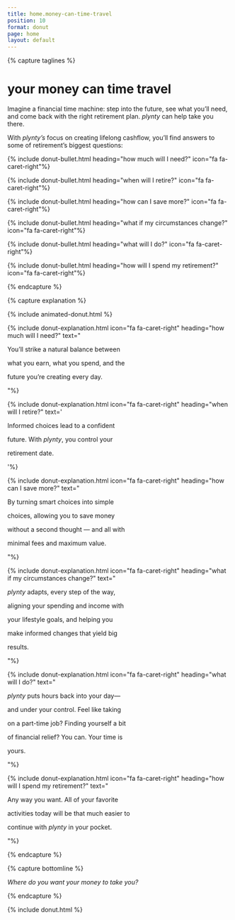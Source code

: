 ```yaml
---
title: home.money-can-time-travel
position: 10
format: donut
page: home
layout: default
---
```


{% capture taglines %}

# your money can time travel
Imagine a financial time machine: step into the future, see what you’ll need, and come back with the right retirement plan. *plynty* can help take you there.

With *plynty’s* focus on creating lifelong cashflow, you’ll find answers to some of retirement’s biggest questions: 


{% include donut-bullet.html heading="how much will I need?" icon="fa fa-caret-right"%}

{% include donut-bullet.html heading="when will I retire?" icon="fa fa-caret-right"%}

{% include donut-bullet.html heading="how can I save more?" icon="fa fa-caret-right"%}

{% include donut-bullet.html heading="what if my circumstances change?" icon="fa fa-caret-right"%}

{% include donut-bullet.html heading="what will I do?" icon="fa fa-caret-right"%}

{% include donut-bullet.html heading="how will I spend my retirement?" icon="fa fa-caret-right"%}

{% endcapture %}

{% capture explanation %}

{% include animated-donut.html %}

{% include donut-explanation.html icon="fa fa-caret-right" heading="how much will I need?" text="<p>You’ll strike a natural balance between</p>
<p>what you earn, what you spend, and the</p>
<p>future you’re creating every day.</p>"%}

{% include donut-explanation.html icon="fa fa-caret-right" heading="when will I retire?" text='<p>Informed choices lead to a confident</p>
<p>future. With <em>plynty</em>, you control your</p>
<p>retirement date.</p>'%}

{% include donut-explanation.html icon="fa fa-caret-right" heading="how can I save more?" text="<p>By turning smart choices into simple</p>
<p>choices, allowing you to save money</p>
<p>without a second thought — and all with</p>
<p>minimal fees and maximum value.</p>"%}

{% include donut-explanation.html icon="fa fa-caret-right" heading="what if my circumstances change?" text="<p><em>plynty</em> adapts, every step of the way,</p>
<p>aligning your spending and income with</p>
<p>your lifestyle goals, and helping you</p>
<p>make informed changes that yield big</p>
<p>results.</p>"%}

{% include donut-explanation.html icon="fa fa-caret-right" heading="what will I do?" text="<p><em>plynty</em> puts hours back into your day—</p>
<p>and under your control. Feel like taking</p>
<p>on a part-time job? Finding yourself a bit</p>
<p>of financial relief? You can. Your time is</p>
<p>yours.</p>"%}

{% include donut-explanation.html icon="fa fa-caret-right" heading="how will I spend my retirement?" text="<p>Any way you want. All of your favorite</p>
<p>activities today will be that much easier to</p>
<p>continue with <em>plynty</em> in your pocket.</p>"%}

{% endcapture %}

{% capture bottomline %}
 
*Where do you want your money to take you?*

{% endcapture %}

{% include donut.html %}
